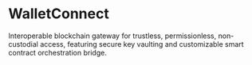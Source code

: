 # WalletConnect
Interoperable blockchain gateway for trustless, permissionless, non-custodial access, featuring secure key vaulting and customizable smart contract orchestration bridge.
